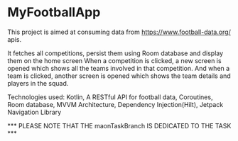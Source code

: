 # MyFootballApp

This project is aimed at consuming data from https://www.football-data.org/ apis.

It fetches all competitions, persist them using Room database and display them on the home screen
When a competition is clicked, a new screen is opened which shows all the teams involved in that competition.
And when a team is clicked, another screen is opened which shows the team details and players in the squad.

Technologies used:
 Kotlin,
 A RESTful API for football data,
 Coroutines,
 Room database,
 MVVM Architecture,
 Dependency Injection(Hilt),
 Jetpack Navigation Library

*** PLEASE NOTE THAT THE maonTaskBranch IS DEDICATED TO THE TASK ***
